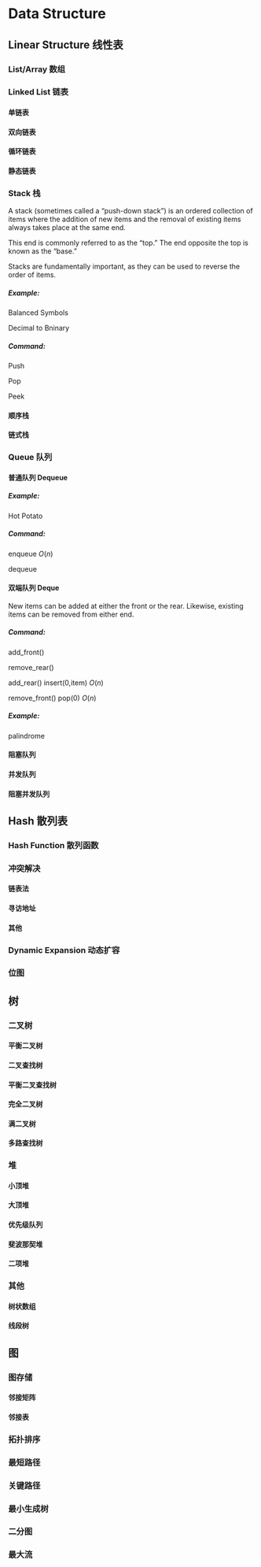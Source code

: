
# Data Structure

## Linear Structure 线性表
### List/Array 数组
### Linked List 链表
#### 单链表
#### 双向链表
#### 循环链表
#### 静态链表

### Stack 栈

A stack (sometimes called a “push-down stack”) is an ordered collection of items where the
addition of new items and the removal of existing items always takes place at the same end.

This end is commonly referred to as the “top.” The end opposite the top is known as the “base.”

Stacks are fundamentally important, as they can be used to reverse the order of items.

##### Example:

Balanced Symbols

Decimal to Bninary

##### Command:

Push

Pop

Peek

#### 顺序栈

#### 链式栈

### Queue 队列





#### 普通队列 Dequeue

##### Example:

Hot Potato

##### Command:

enqueue   $O(n)$

dequeue

#### 双端队列 Deque

New items can be added at either the front or the rear. Likewise, existing items can be removed from either end. 

##### Command:

add_front()

remove_rear()

add_rear()  insert(0,item) $O(n)$

remove_front()   pop(0) $O(n)$

##### Example:

palindrome

#### 阻塞队列

#### 并发队列

#### 阻塞并发队列



## Hash 散列表

### Hash Function 散列函数
### 冲突解决

#### 链表法

#### 寻访地址

#### 其他



### Dynamic Expansion 动态扩容



### 位图



## 树

### 二叉树

#### 平衡二叉树

#### 二叉查找树

#### 平衡二叉查找树

#### 完全二叉树

#### 满二叉树

#### 多路查找树



### 堆

#### 小顶堆

#### 大顶堆

#### 优先级队列

#### 斐波那契堆

#### 二项堆

### 其他

#### 树状数组

#### 线段树



## 图

### 图存储

#### 邻接矩阵

#### 邻接表



### 拓扑排序

### 最短路径

### 关键路径

### 最小生成树

### 二分图

### 最大流




